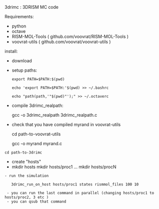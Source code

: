 3drimc : 3DRISM MC code

Requirements:
  - python
  - octave
  - RISM-MOL-Tools ( github.com/voovrat/RISM-MOL-Tools )
  - voovrat-utils ( github.com/voovrat/voovrat-utils ) 

install:

   - download
   - setup paths:
     
         export PATH=$PATH:$(pwd)

         echo 'export PATH=$PATH:'$(pwd) >> ~/.bashrc
         
         echo "path(path,'"$(pwd)"');" >> ~/.octaverc


   - compile 3drimc_realpath: 
          
        gcc -o 3drimc_realpath 3drimc_realpath.c
   
   - check that you have compiled myrand in voovrat-utils
   
     cd path-to-voovrat-utils

     gcc -o myrand myrand.c
     
    cd path-to-3drimc


   - create "hosts"
   - 
        mkdir hosts
        mkdir hosts/proc1
        ...
        mkdir hosts/procN

    - run the simulation

       3drimc_run_on_host hosts/proc1 states rismmol_files 100 10

     - you can run the last command in parallel (changing hosts/proc1 to hosts/proc2, 3 etc )
     - you can qsub that command
       

    

